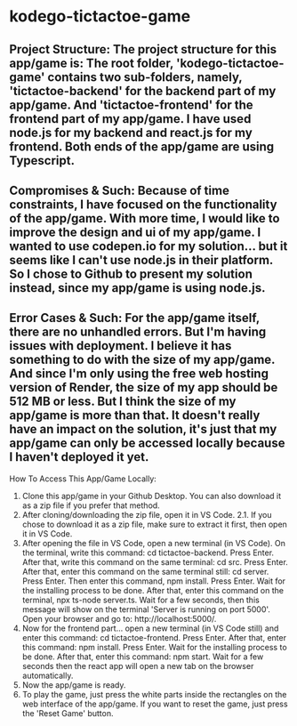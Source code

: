 # kodego-tictactoe-game
Project Structure:
The project structure for this app/game is:
The root folder, 'kodego-tictactoe-game' contains two sub-folders, namely, 'tictactoe-backend' for the backend part of my app/game. And 'tictactoe-frontend' for the frontend part of my app/game. I have used node.js for my backend and react.js for my frontend. Both ends of the app/game are using Typescript.
---
Compromises & Such:
Because of time constraints, I have focused on the functionality of the app/game. With more time, I would like to improve the design and ui of my app/game. I wanted to use codepen.io for my solution... but it seems like I can't use node.js in their platform. So I chose to Github to present my solution instead, since my app/game is using node.js.
---
Error Cases & Such:
For the app/game itself, there are no unhandled errors. But I'm having issues with deployment. I believe it has something to do with the size of my app/game. And since I'm only using the free web hosting version of Render, the size of my app should be 512 MB or less. But I think the size of my app/game is more than that. It doesn't really have an impact on the solution, it's just that my app/game can only be accessed locally because I haven't deployed it yet.
---
How To Access This App/Game Locally:
1. Clone this app/game in your Github Desktop. You can also download it as a zip file if you prefer that method.
2. After cloning/downloading the zip file, open it in VS Code.
2.1. If you chose to download it as a zip file, make sure to extract it first, then open it in VS Code.
3. After opening the file in VS Code, open a new terminal (in VS Code). On the terminal, write this command: cd tictactoe-backend. Press Enter. After that, write this command on the same terminal: cd src. Press Enter. After that, enter this command on the same terminal still: cd server. Press Enter. Then enter this command, npm install. Press Enter. Wait for the installing process to be done. After that, enter this command on the terminal, npx ts-node server.ts. Wait for a few seconds, then this message will show on the terminal 'Server is running on port 5000'. Open your browser and go to: http://localhost:5000/.
4. Now for the frontend part... open a new terminal (in VS Code still) and enter this command: cd tictactoe-frontend. Press Enter. After that, enter this command: npm install. Press Enter. Wait for the installing process to be done. After that, enter this command: npm start. Wait for a few seconds then the react app will open a new tab on the browser automatically.
5. Now the app/game is ready.
6. To play the game, just press the white parts inside the rectangles on the web interface of the app/game. If you want to reset the game, just press the 'Reset Game' button.
